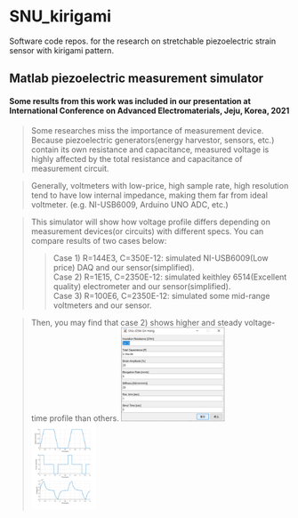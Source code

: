 # SNU_kirigami

Software code repos. for the research on stretchable piezoelectric strain sensor with kirigami pattern.

## Matlab piezoelectric measurement simulator

#### Some results from this work was included in our presentation at International Conference on Advanced Electromaterials, Jeju, Korea, 2021

>Some researches miss the importance of measurement device.
>Because piezoelectric generators(energy harvestor, sensors, etc.) contain its own resistance and capacitance,
>measured voltage is highly affected by the total resistance and capacitance of measurement circuit.

>Generally, voltmeters with low-price, high sample rate, high resolution tend to have low internal impedance, making them far from ideal voltmeter.
>(e.g. NI-USB6009, Arduino UNO ADC, etc.)

>This simulator will show how voltage profile differs depending on measurement devices(or circuits) with different specs.
>You can compare results of two cases below:
>>Case 1) R=144E3, C=350E-12: simulated NI-USB6009(Low price) DAQ and our sensor(simplified).   
>>Case 2) R=1E15,  C=2350E-12: simulated keithley 6514(Excellent quality) electrometer and our sensor(simplified).   
>>Case 3) R=100E6, C=2350E-12: simulated some mid-range voltmeters and our sensor.   

>Then, you may find that case 2) shows higher and steady voltage-time profile than others.
<img src="/Matlab Simulation/media/img/Simul_Prompt.png" width="40%" height="30%" title="Title"></img>
<a href="/Matlab Simulation/PiezoSimul.m"><img src="/Matlab Simulation/media/img/Ex1.png" width="25%" height="25%" title="Title"></img></a>

